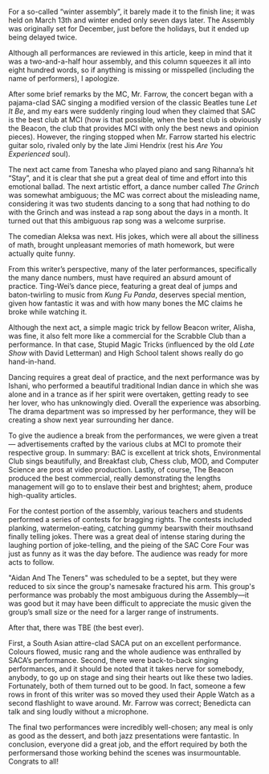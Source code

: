 
For a so-called “winter assembly”, it barely made it to the finish line;
it was held on March 13th and winter ended only seven days later. The
Assembly was originally set for December, just before the holidays, but
it ended up being delayed twice.

Although all performances are reviewed in this article, keep in mind
that it was a two-and-a-half hour assembly, and this column squeezes it
all into eight hundred words, so if anything is missing or misspelled
(including the name of performers), I apologize.

After some brief remarks by the MC, Mr. Farrow, the concert began with a
pajama-clad SAC singing a modified version of the classic Beatles tune
*Let It Be*, and my ears were suddenly ringing loud when they claimed
that SAC is the best club at MCI (how is that possible, when the best
club is obviously the Beacon, the club that provides MCI with only the
best news and opinion pieces). However, the ringing stopped when Mr.
Farrow started his electric guitar solo, rivaled only by the late Jimi
Hendrix (rest his *Are You Experienced* soul).

The next act came from Tanesha who played piano and sang Rihanna’s hit
“Stay”, and it is clear that she put a great deal of time and effort
into this emotional ballad. The next artistic effort, a dance number
called *The Grinch* was somewhat ambiguous; the MC was correct about the
misleading name, considering it was two students dancing to a song that
had nothing to do with the Grinch and was instead a rap song about the
days in a month. It turned out that this ambiguous rap song was a
welcome surprise.

The comedian Aleksa was next. His jokes, which were all about the
silliness of math, brought unpleasant memories of math homework, but
were actually quite funny.

From this writer’s perspective, many of the later performances,
specifically the many dance numbers, must have required an absurd amount
of practice. Ting-Wei’s dance piece, featuring a great deal of jumps and
baton-twirling to music from *Kung Fu Panda*, deserves special mention,
given how fantastic it was and with how many bones the MC claims he
broke while watching it.

Although the next act, a simple magic trick by fellow Beacon writer,
Alisha, was fine, it also felt more like a commercial for the Scrabble
Club than a performance. In that case, Stupid Magic Tricks (influenced
by the old *Late Show* with David Letterman) and High School talent
shows really do go hand-in-hand.

Dancing requires a great deal of practice, and the next performance was
by Ishani, who performed a beautiful traditional Indian dance in which
she was alone and in a trance as if her spirit were overtaken, getting
ready to see her lover, who has unknowingly died. Overall the experience
was absorbing. The drama department was so impressed by her performance,
they will be creating a show next year surrounding her dance.

To give the audience a break from the performances, we were given a
treat— advertisements crafted by the various clubs at MCI to promote
their respective group. In summary: BAC is excellent at trick shots,
Environmental Club sings beautifully, and Breakfast club, Chess club,
MOD, and Computer Science are pros at video production. Lastly, of
course, The Beacon produced the best commercial, really demonstrating
the lengths management will go to to enslave their best and brightest;
ahem, produce high-quality articles.

For the contest portion of the assembly, various teachers and students
performed a series of contests for bragging rights. The contests
included planking, watermelon-eating, catching gummy bearswith their
mouthsand finally telling jokes. There was a great deal of intense
staring during the laughing portion of joke-telling, and the pieing of
the SAC Core Four was just as funny as it was the day before. The
audience was ready for more acts to follow.

"Aidan And The Teners" was scheduled to be a septet, but they were
reduced to six since the group's namesake fractured his arm. This
group's performance was probably the most ambiguous during the
Assembly—it was good but it may have been difficult to appreciate the
music given the group’s small size or the need for a larger range of
instruments.

After that, there was TBE (the best ever).

First, a South Asian attire-clad SACA put on an excellent performance.
Colours flowed, music rang and the whole audience was enthralled by
SACA’s performance. Second, there were back-to-back singing
performances, and it should be noted that it takes nerve for somebody,
anybody, to go up on stage and sing their hearts out like these two
ladies. Fortunately, both of them turned out to be good. In fact,
someone a few rows in front of this writer was so moved they used their
Apple Watch as a second flashlight to wave around. Mr. Farrow was
correct; Benedicta can talk and sing loudly without a microphone.

The final two performances were incredibly well-chosen; any meal is only
as good as the dessert, and both jazz presentations were fantastic. In
conclusion, everyone did a great job, and the effort required by both
the performersand those working behind the scenes was insurmountable.
Congrats to all!
